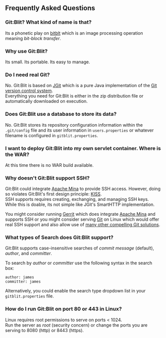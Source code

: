 ## Frequently Asked Questions

### Git:Blit?  What kind of name is that?
Its a phonetic play on [bitblt][bitblt] which is an image processing operation meaning *bit-block transfer*.

### Why use Git:Blit?
Its small.  Its portable.  Its easy to manage.

### Do I need real Git?
No.  Git:Blit is based on [JGit][jgit] which is a pure Java implementation of the [Git version control system][git].<br/>
Everything you need for Git:Blit is either in the zip distribution file or automatically downloaded on execution. 

### Does Git:Blit use a database to store its data?
No.  Git:Blit stores its repository configuration information within the `.git/config` file and its user information in `users.properties` or whatever filename is configured in `gitblit.properties`.

### I want to deploy Git:Blit into my own servlet container.  Where is the WAR?
At this time there is no WAR build available.

### Why doesn't Git:Blit support SSH?
Git:Blit could integrate [Apache Mina][mina] to provide SSH access.  However, doing so violates Git:Blit's first design principle: [KISS](http://en.wikipedia.org/wiki/KISS_principle).<br/>
SSH supports requires creating, exchanging, and managing SSH keys.  While this is doable, its not simple like JGit's SmartHTTP implementation.

You might consider running [Gerrit](http://gerrit.googlecode.org) which does integrate [Apache Mina][mina] and supports SSH or you might consider serving [Git][git] on Linux which would offer real SSH support and also allow use of [many other compelling Git solutions](https://git.wiki.kernel.org/index.php/InterfacesFrontendsAndTools).

### What types of Search does Git:Blit support?
Git:Blit supports case-insensitive searches of *commit message* (default), *author*, and *committer*.<br/>

To search by *author* or *committer* use the following syntax in the search box:

    author: james
    committer: james
    
Alternatively, you could enable the search type dropdown list in your `gitblit.properties` file.

### How do I run Git:Blit on port 80 or 443 in Linux?
Linux requires root permissions to serve on ports < 1024.<br/>
Run the server as *root* (security concern) or change the ports you are serving to 8080 (http) or 8443 (https). 

[bitblt]: http://en.wikipedia.org/wiki/Bit_blit "Wikipedia Bitblt"
[jgit]: http://eclipse.org/jgit "Eclipse JGit Site"
[git]: http://git-scm.com "Official Git Site"
[mina]: http://mina.apache.org " Apache Mina"